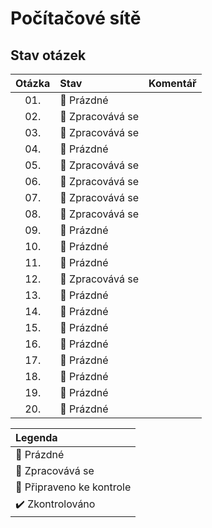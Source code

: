 # Počítačové sítě

## Stav otázek
| Otázka | Stav                          | Komentář |
| :----: | :---------------------------- | :------- |
| 01.    | :black_square_button: Prázdné |          |
| 02.    | :construction: Zpracovává se  |          |
| 03.    | :construction: Zpracovává se  |          |
| 04.    | :black_square_button: Prázdné |          |
| 05.    | :construction: Zpracovává se  |          |
| 06.    | :construction: Zpracovává se  |          |
| 07.    | :construction: Zpracovává se  |          |
| 08.    | :construction: Zpracovává se  |          |
| 09.    | :black_square_button: Prázdné |          |
| 10.    | :black_square_button: Prázdné |          |
| 11.    | :black_square_button: Prázdné |          |
| 12.    | :construction: Zpracovává se  |          |
| 13.    | :black_square_button: Prázdné |          |
| 14.    | :black_square_button: Prázdné |          |
| 15.    | :black_square_button: Prázdné |          |
| 16.    | :black_square_button: Prázdné |          |
| 17.    | :black_square_button: Prázdné |          |
| 18.    | :black_square_button: Prázdné |          |
| 19.    | :black_square_button: Prázdné |          |
| 20.    | :black_square_button: Prázdné |          |

| Legenda                          |
| :------------------------------- |
| :black_square_button: Prázdné    |
| :construction: Zpracovává se     |
| :pushpin: Připraveno ke kontrole |
| :heavy_check_mark: Zkontrolováno |
